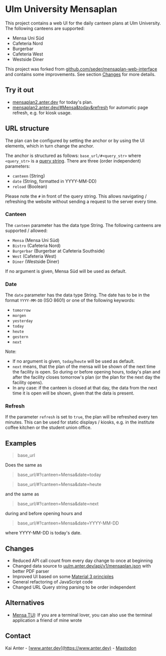 # Ulm University Mensaplan

This project contains a web UI for the daily canteen plans at Ulm University. The following canteens are supported:

- Mensa Uni Süd
- Cafeteria Nord
- Burgerbar
- Cafeteria West
- Westside Diner

This project was forked from 
[github.com/seder/mensaplan-web-interface](https://github.com/seder/mensaplan-web-interface)
and contains some improvements. See section [Changes](#changes) for more details.

## Try it out

- [mensaplan2.anter.dev](https://mensaplan2.anter.dev) for today's plan.
- [mensaplan2.anter.dev/#Mensa&today&refresh](https://mensaplan2.anter.dev/#Mensa&today&refresh) for automatic page
  refresh, e.g. for kiosk usage.

## URL structure

The plan can be configured by setting the anchor or by using the UI elements, which in turn change the anchor.

The anchor is structured as follows: `base_url/#<query_str>` where `<query_str>` is
a [query string](https://en.wikipedia.org/wiki/Query_string). There are three (order independent) parameters:

- `canteen` (String)
- `date` (String, formatted in YYYY-MM-DD)
- `reload` (Boolean)

Please note the `#` in front of the query string. This allows navigating / refreshing the website without sending a
request to the server every time.

### Canteen

The `canteen` parameter has the data type String. The following canteens are supported / allowed:

- `Mensa` (Mensa Uni Süd)
- `Bistro` (Cafeteria Nord)
- `Burgerbar` (Burgerbar at Cafeteria Southside)
- `West` (Cafeteria West)
- `Diner` (Westside Diner)

If no argument is given, Mensa Süd will be used as default.

### Date

The `date` parameter has the data type String. The date has to be in the format `YYYY-MM-DD` (ISO 8601) or one of the
following keywords:

- `tomorrow`
- `morgen`
- `yesterday`
- `today`
- `heute`
- `gestern`
- `next`

Note:

- If no argument is given, `today`/`heute` will be used as default.
- `next` means, that the plan of the mensa will be shown of the next time the facility is open. So during or before
  opening hours, today's plan and after the facility closes tomorrow's plan (or the plan for the next day the facility
  opens). 
- In any case: if the canteen is closed at that day, the data from the next time it is open will be shown, given that
  the data is present.

### Refresh

If the parameter `refresh` is set to `true`, the plan will be refreshed every ten minutes. This can be used for static
displays / kiosks, e.g. in the institute coffee kitchen or the student union office.

## Examples

>base_url

Does the same as

>base_url/#?canteen=Mensa&date=today

>base_url/#?canteen=Mensa&date=heute

and the same as

>base_url/#?canteen=Mensa&date=next

during and before opening hours and

>base_url/#?canteen=Mensa&date=YYYY-MM-DD

where YYYY-MM-DD is today's date.

## Changes

- Reduced API call count from every day change to once at beginning
- Changed data source to [uulm.anter.dev/api/v1/mensaplan.json](https://uulm.anter.dev/api/v1/mensaplan.json) with better PDF parser
- Improved UI based on some [Material 3 principles](https://m3.material.io/)
- General refactoring of JavaScript code
- Changed URL Query string parsing to be order independent

## Alternatives

- [Mensa TUI](https://github.com/LukasPietzschmann/uulm-mensa-tui): If you are a terminal lover, you can also use the terminal application a friend of mine wrote

## Contact

Kai Anter - [www.anter.dev](https://www.anter.dev) - [Mastodon](https://hachyderm.io/@Tanikai)
